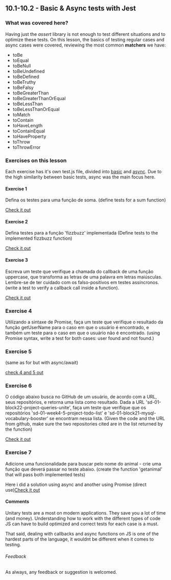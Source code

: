 ## 10.1-10.2 - Basic & Async tests with Jest

### What was covered here?

Having just the *assert* library is not enough to test different situations and to optimize these tests. On this lesson, the basics of testing regular cases and async cases were covered, reviewing the most common **matchers** we have:

* toBe
* toEqual
* toBeNull
* toBeUndefined
* toBeDefined
* toBeTruthy
* toBeFalsy
* toBeGreaterThan
* toBeGreaterThanOrEqual
* toBeLessThan
* toBeLessThanOrEqual
* toMatch
* toContain
* toHaveLength
* toContainEqual
* toHaveProperty
* toThrow
* toThrowError

### Exercises on this lesson

Each exercise has it's own test.js file, divided into [basic](./Basic_Tests) and [async](./Async_Tests). Due to the high similarity between basic tests, async was the main focus here.

#### Exercise 1

Defina os testes para uma função de soma.
(define tests for a sum function)

[Check it out](./Basic_Tests/sum.test.js)

#### Exercise 2

Defina testes para a função 'fizzbuzz' implementada
(Define tests to the implemented fizzbuzz function)

[Check it out](./Basic_Tests/fizz.test.js)

#### Exercise 3

Escreva um teste que verifique a chamada do callback de uma função uppercase, que transforma as letras de uma palavra em letras maiúsculas. Lembre-se de ter cuidado com os falso-positivos em testes assíncronos.
(write a test to verify a callback call inside a function).

[Check it out](./Async_Tests/callback.test.js)

### Exercise 4

Utilizando a sintaxe de Promise, faça um teste que verifique o resultado da função getUserName para o caso em que o usuário é encontrado, e também um teste para o caso em que o usuário não é encontrado.
(using Promise syntax, write a test for both cases: user found and not found.)

### Exercise 5

(same as for but with async/await)

[check 4 and 5 out](./Async_Tests/database.test.js)

### Exercise 6

O código abaixo busca no GitHub de um usuário, de acordo com a URL, seus repositórios, e retorna uma lista como resultado. Dada a URL 'sd-01-block22-project-queries-unite', faça um teste que verifique que os repositórios 'sd-01-week4-5-project-todo-list' e 'sd-01-block21-mysql-vocabulary-booster' se encontram nessa lista.
(Given the code and the URL from github, make sure the two repositories cited are in the list returned by the function)

[Check it out](./Async_Tests/github.test.js)

### Exercise 7

Adicione uma funcionalidade para buscar pelo nome do animal - crie uma função que deverá passar no teste abaixo.
(create the function 'getanimal' that will pass both implemented tests)

Here i did a solution using async and another using Promise (direct use)[Check it out](./Async_Tests/finalPromise.test.js)


#### Comments

Unitary tests are a most on modern applications. They save you a lot of time (and money). Understanding how to work with the different types of code JS can have to build optimized and correct tests for each case is a must.

That said, dealing with callbacks and async functions on JS is one of the hardest parts of the language, it wouldnt be different when it comes to testing.

###### Feedback

As always, any feedback or suggestion is welcomed.